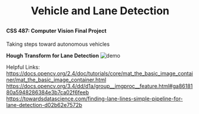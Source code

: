 <h1>
<p align="center">
Vehicle and Lane Detection
<br>
<font size="5"></font>
</h1>

#### CSS 487: Computer Vision Final Project

Taking steps toward autonomous vehicles

**Hough Transform for Lane Detection**
![demo](outputs/detected_lanes_py_4.gif "demo")

Helpful Links:  
https://docs.opencv.org/2.4/doc/tutorials/core/mat_the_basic_image_container/mat_the_basic_image_container.html  
https://docs.opencv.org/3.4/dd/d1a/group__imgproc__feature.html#ga8618180a5948286384e3b7ca02f6feeb  
https://towardsdatascience.com/finding-lane-lines-simple-pipeline-for-lane-detection-d02b62e7572b
